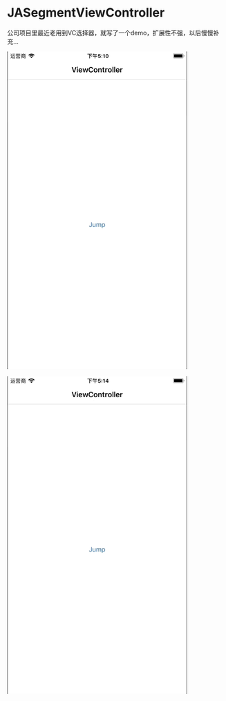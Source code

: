 # JASegmentViewController

 公司项目里最近老用到VC选择器，就写了一个demo，扩展性不强，以后慢慢补充...

![1](https://github.com/Plotac/JASegmentViewController/blob/master/JASegmentViewController.gif)


![2](https://github.com/Plotac/JASegmentViewController/blob/master/JASegmentViewController2.gif)



